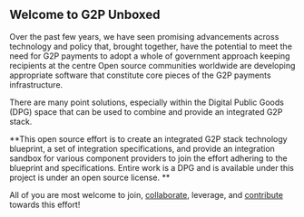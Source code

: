 ## Welcome to G2P Unboxed

Over the past few years, we have seen promising advancements across technology and policy that, brought together, have the potential to meet the need for G2P payments to adopt a whole of government approach keeping recipients at the centre Open source communities worldwide are developing appropriate software that constitute core pieces of the G2P payments infrastructure.

There are many point solutions, especially within the Digital Public Goods (DPG) space that can be used to combine and provide an integrated G2P stack. 

**This open source effort is to create an integrated G2P stack technology blueprint, a set of integration specifications, and provide an integration sandbox for various component providers to join the effort adhering to the blueprint and specifications. Entire work is a DPG and is available under this project is under an open source license. **

All of you are most welcome to join, [collaborate](https://github.com/G2P-Unboxed/.github/discussions), leverage, and [contribute](https://github.com/G2P-Unboxed/.github/blob/main/CONTRIBUTING.md) towards this effort! 
